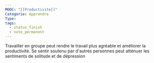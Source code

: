 ```yaml
---
MOOC: "[[Productivite]]"
Categorie: Apprendre
Type: 
tags:
  - status_finish
  - note_permanent
---
```

Travailler en groupe peut rendre le travail plus agréable et améliorer la productivité. Se sentir soutenu par d'autres personnes peut atténuer les sentiments de solitude et de dépression